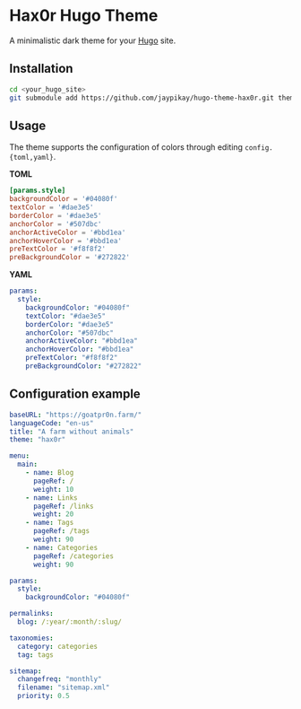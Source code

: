 # Hax0r Hugo Theme

A minimalistic dark theme for your [Hugo](https://gohugo.io) site.

## Installation

```bash
cd <your_hugo_site>
git submodule add https://github.com/jaypikay/hugo-theme-hax0r.git themes/hax0r
```

## Usage

The theme supports the configuration of colors through editing `config.{toml,yaml}`.

**TOML**

```toml
[params.style]
backgroundColor = '#04080f'
textColor = '#dae3e5'
borderColor = '#dae3e5'
anchorColor = '#507dbc'
anchorActiveColor = '#bbd1ea'
anchorHoverColor = '#bbd1ea'
preTextColor = '#f8f8f2'
preBackgroundColor = '#272822'
```

**YAML**

```yaml
params:
  style:
    backgroundColor: "#04080f"
    textColor: "#dae3e5"
    borderColor: "#dae3e5"
    anchorColor: "#507dbc"
    anchorActiveColor: "#bbd1ea"
    anchorHoverColor: "#bbd1ea"
    preTextColor: "#f8f8f2"
    preBackgroundColor: "#272822"
```

## Configuration example

```yaml
baseURL: "https://goatpr0n.farm/"
languageCode: "en-us"
title: "A farm without animals"
theme: "hax0r"

menu:
  main:
    - name: Blog
      pageRef: /
      weight: 10
    - name: Links
      pageRef: /links
      weight: 20
    - name: Tags
      pageRef: /tags
      weight: 90
    - name: Categories
      pageRef: /categories
      weight: 90

params:
  style:
    backgroundColor: "#04080f"

permalinks:
  blog: /:year/:month/:slug/

taxonomies:
  category: categories
  tag: tags

sitemap:
  changefreq: "monthly"
  filename: "sitemap.xml"
  priority: 0.5
```
